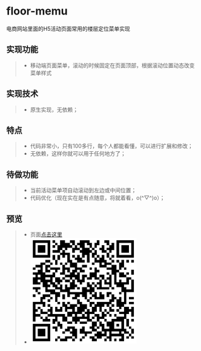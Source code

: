 # floor-memu
电商网站里面的H5活动页面常用的楼层定位菜单实现

## 实现功能
> *  移动端页面菜单，滚动的时候固定在页面顶部，根据滚动位置动态改变菜单样式

## 实现技术
> *  原生实现，无依赖；

## 特点
> *  代码非常小，只有100多行，每个人都能看懂，可以进行扩展和修改；
> *  无依赖，这样你就可以用于任何地方了；

## 待做功能
> * 当前活动菜单项自动滚动到左边或中间位置；
> * 代码优化（现在实在是有点随意，将就着看，o(^▽^)o）；

## 预览
> * 页面[点击这里](https://yangyuji.github.io/floor-memu/demo.html)
> * ![扫描二维码](https://github.com/yangyuji/floor-memu/blob/master/qrcode.png)